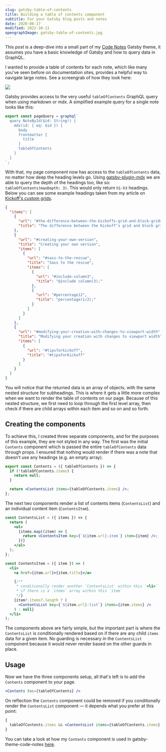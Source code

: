 ```yaml
---
slug: gatsby-table-of-contents
title: Building a table of contents component
subtitle: For your Gatsby blog posts and notes
date: 2020-06-17
modified: 2022-10-11
opengraphImage: gatsby-table-of-contents.jpg
---
```


This post is a deep-dive into a small part of my [Code Notes](https://github.com/mrmartineau/gatsby-theme-code-notes) Gatsby theme, it assumes you have a basic knowledge of Gatsby and how to query data in GraphQL.

I wanted to provide a table of contents for each note, which like many you've seen before on documentation sites, provides a helpful way to navigate large notes. See a screengrab of how they look here:

![](~/assets/gatsby-table-of-contents/toc.png)

Gatsby provides access to the very useful `tableOfContents` GraphQL query when using markdown or mdx. A simplified example query for a single note looks like this:

```js
export const pageQuery = graphql`
  query NoteById($id: String!) {
    mdx(id: { eq: $id }) {
      body
      frontmatter {
        title
      }
      tableOfContents
    }
  }
`;
```

With that, my page component now has access to the `tableOfContents` data, no matter how deep the heading levels go. Using [gatsby-plugin-mdx](https://www.gatsbyjs.org/packages/gatsby-plugin-mdx/) we are able to query the depth of the headings too, like so: `tableOfContents(maxDepth: 3)`. This would only return `h1-h3` headings. Below you can see some example headings taken from my article on [Kickoff's custom grids](/blog/how-to-create-custom-grids-with-kickoff/).

```json
{
  "items": [
    {
      "url": "#the-difference-between-the-kickoffs-grid-and-block-grids",
      "title": "The difference between the Kickoff’s grid and block grids"
    },
    {
      "url": "#creating-your-own-version",
      "title": "Creating your own version",
      "items": [
        {
          "url": "#sass-to-the-rescue",
          "title": "Sass to the rescue",
          "items": [
            {
              "url": "#include-column3",
              "title": "@include column(3);"
            },
            {
              "url": "#percentage12",
              "title": "percentage(1/2);"
            }
          ]
        }
      ]
    },
    {
      "url": "#modifying-your-creation-with-changes-to-viewport-width",
      "title": "Modifying your creation with changes to viewport width",
      "items": [
        {
          "url": "#tipsforkickoff",
          "title": "#tipsForKickoff"
        }
      ]
    }
  ]
}
```

You will notice that the returned data is an array of objects, with the same nested structure for subheadings. This is where it gets a little more complex when we want to render the table of contents on our page. Because of this nested structure, we first need to loop through the first level array, then check if there are child arrays within each item and so on and so forth.

## Creating the components

To achieve this, I created three separate components, and for the purposes of this example, they are not styled in any way. The first was the initial `Contents` component which is passed the entire `tableOfContents` data through props. I ensured that nothing would render if there was a note that doesn't use any headings (e.g. an empty array).

```jsx
export const Contents = ({ tableOfContents }) => {
  if (!tableOfContents.items) {
    return null;
  }

  return <ContentsList items={tableOfContents.items} />;
};
```

The next two components render a list of contents items (`ContentsList`) and an individual content item (`ContentsItem`).

```jsx
const ContentsList = ({ items }) => {
  return (
    <ul>
      {items.map((item) => {
        return <ContentsItem key={`${item.url}-item`} item={item} />;
      })}
    </ul>
  );
};

const ContentsItem = ({ item }) => (
  <li>
    <a href={item.url}>{item.title}</a>

    {/**
     * conditionally render another `ContentsList` within this `<li>`
     * if there is a `items` array within this `item`
     */}
    {item?.items?.length ? (
      <ContentsList key={`${item.url}-list`} items={item.items} />
    ) : null}
  </li>
);
```

The components above are fairly simple, but the important part is where the `ContentsList` is conditionally rendered based on if there are any child `items` data for a given item. No guarding is necessary in the `ContentsList` component because it would never render based on the other guards in place.

## Usage

Now we have the three components setup, all that's left is to add the `Contents` component to your page.

```jsx
<Contents toc={tableOfContents} />
```

On reflection the `Contents` component could be removed if you conditionally render the `ContentsList` component — it depends what you prefer at this point:

```jsx
{
  tableOfContents.items && <ContentsList items={tableOfContents.items} />;
}
```

You can take a look at how my `Contents` component is used in gatsby-theme-code-notes [here](https://github.com/mrmartineau/gatsby-theme-code-notes/blob/master/gatsby-theme-code-notes/src/components/NotePage/NotePage.tsx).
